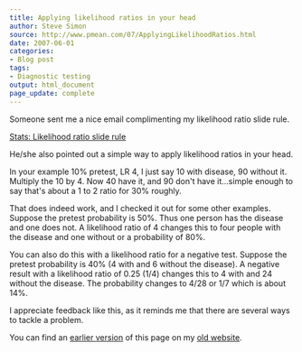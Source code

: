 ```yaml
---
title: Applying likelihood ratios in your head
author: Steve Simon
source: http://www.pmean.com/07/ApplyingLikelihoodRatios.html
date: 2007-06-01
categories:
- Blog post
tags:
- Diagnostic testing
output: html_document
page_update: complete
---
```

Someone sent me a nice email complimenting my likelihood ratio slide rule.

[Stats: Likelihood ratio slide rule][sim3]

He/she also pointed out a simple way to apply likelihood ratios in your head.

In your example 10% pretest, LR 4, I just say 10 with disease, 90 without it. Multiply the 10 by 4. Now 40 have it, and 90 don't have it...simple enough to say that's about a 1 to 2 ratio for 30% roughly.

That does indeed work, and I checked it out for some other examples. Suppose the pretest probability is 50%. Thus one person has the disease and one does not. A likelihood ratio of 4 changes this to four people with the disease and one without or a probability of 80%.

You can also do this with a likelihood ratio for a negative test. Suppose the pretest probability is 40% (4 with and 6 without the disease). A negative result with a likelihood ratio of 0.25 (1/4) changes this to 4 with and 24 without the disease. The probability changes to 4/28 or 1/7 which is about 14%.

I appreciate feedback like this, as it reminds me that there are several ways to tackle a problem.

You can find an [earlier version][sim1] of this page on my [old website][sim2].

[sim1]: http://www.pmean.com/07/ApplyingLikelihodRatios.html
[sim2]: http://www.pmean.com

[sim3]: http://www.pmean.com/08/sliderule.html
